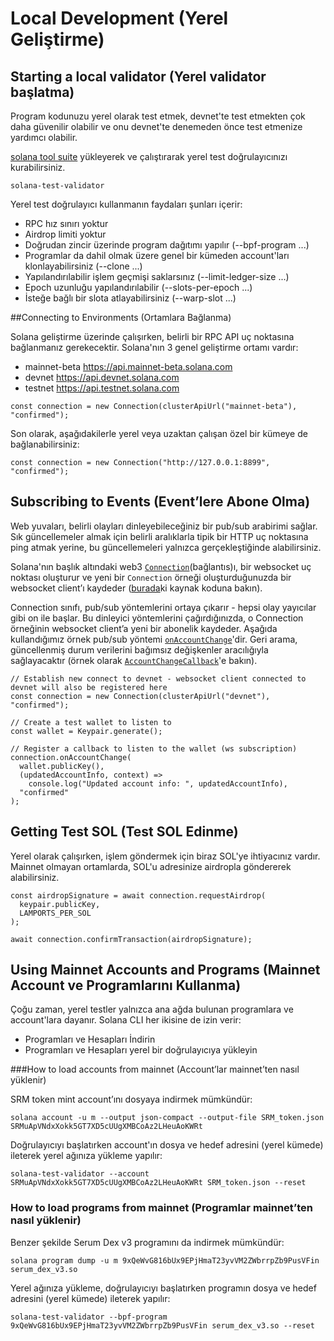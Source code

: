 # Local Development (Yerel Geliştirme)

## Starting a local validator (Yerel validator başlatma)

Program kodunuzu yerel olarak test etmek, devnet'te test etmekten çok daha güvenilir olabilir ve onu devnet'te denemeden önce test etmenize yardımcı olabilir.

[solana tool suite](/getting-started/installation.md#install-cli) yükleyerek ve çalıştırarak yerel test doğrulayıcınızı kurabilirsiniz.

```console
solana-test-validator
```

Yerel test doğrulayıcı kullanmanın faydaları şunları içerir:

- RPC hız sınırı yoktur
- Airdrop limiti yoktur
- Doğrudan zincir üzerinde program dağıtımı yapılır (--bpf-program ...)
- Programlar da dahil olmak üzere genel bir kümeden account'ları klonlayabilirsiniz (--clone ...)
- Yapılandırılabilir işlem geçmişi saklarsınız (--limit-ledger-size ...)
- Epoch uzunluğu yapılandırılabilir (--slots-per-epoch ...)
- İsteğe bağlı bir slota atlayabilirsiniz (--warp-slot ...)

##Connecting to Environments (Ortamlara Bağlanma)

Solana geliştirme üzerinde çalışırken, belirli bir RPC API uç noktasına bağlanmanız gerekecektir. Solana'nın 3 genel geliştirme ortamı vardır:

- mainnet-beta https://api.mainnet-beta.solana.com
- devnet https://api.devnet.solana.com
- testnet https://api.testnet.solana.com

```
const connection = new Connection(clusterApiUrl("mainnet-beta"), "confirmed");

```

Son olarak, aşağıdakilerle yerel veya uzaktan çalışan özel bir kümeye de bağlanabilirsiniz:

```
const connection = new Connection("http://127.0.0.1:8899", "confirmed");
```

## Subscribing to Events (Event’lere Abone Olma)

Web yuvaları, belirli olayları dinleyebileceğiniz bir pub/sub arabirimi sağlar. Sık güncellemeler almak için belirli aralıklarla tipik bir HTTP uç noktasına ping atmak yerine, bu güncellemeleri yalnızca gerçekleştiğinde alabilirsiniz.

Solana'nın başlık altındaki web3 [`Connection`](https://solana-labs.github.io/solana-web3.js/classes/Connection.html)(bağlantıs)ı, bir websocket uç noktası oluşturur ve yeni bir `Connection` örneği oluşturduğunuzda bir websocket client’ı kaydeder ([burada](https://github.com/solana-labs/solana-web3.js/blob/45923ca00e4cc1ed079d8e55ecbee83e5b4dc174/src/connection.ts#L2100)ki kaynak koduna bakın).

Connection sınıfı, pub/sub yöntemlerini ortaya çıkarır - hepsi olay yayıcılar gibi on ile başlar. Bu dinleyici yöntemlerini çağırdığınızda, o Connection örneğinin websocket client’a yeni bir abonelik kaydeder. Aşağıda kullandığımız örnek pub/sub yöntemi [`onAccountChange`](https://solana-labs.github.io/solana-web3.js/classes/Connection.html#onAccountChange)'dir. Geri arama, güncellenmiş durum verilerini bağımsız değişkenler aracılığıyla sağlayacaktır (örnek olarak [`AccountChangeCallback`](https://solana-labs.github.io/solana-web3.js/modules.html#AccountChangeCallback)'e bakın).

```
// Establish new connect to devnet - websocket client connected to devnet will also be registered here
const connection = new Connection(clusterApiUrl("devnet"), "confirmed");

// Create a test wallet to listen to
const wallet = Keypair.generate();

// Register a callback to listen to the wallet (ws subscription)
connection.onAccountChange(
  wallet.publicKey(),
  (updatedAccountInfo, context) =>
    console.log("Updated account info: ", updatedAccountInfo),
  "confirmed"
);
```

## Getting Test SOL (Test SOL Edinme)

Yerel olarak çalışırken, işlem göndermek için biraz SOL'ye ihtiyacınız vardır. Mainnet olmayan ortamlarda, SOL'u adresinize airdropla göndererek alabilirsiniz.

```
const airdropSignature = await connection.requestAirdrop(
  keypair.publicKey,
  LAMPORTS_PER_SOL
);

await connection.confirmTransaction(airdropSignature);
```


## Using Mainnet Accounts and Programs (Mainnet Account ve Programlarını Kullanma)

Çoğu zaman, yerel testler yalnızca ana ağda bulunan programlara ve account'lara dayanır. Solana CLI her ikisine de izin verir:

* Programları ve Hesapları İndirin
* Programları ve Hesapları yerel bir doğrulayıcıya yükleyin

###How to load accounts from mainnet (Account’lar mainnet’ten nasıl yüklenir)

SRM token mint account’ını dosyaya indirmek mümkündür:

```
solana account -u m --output json-compact --output-file SRM_token.json SRMuApVNdxXokk5GT7XD5cUUgXMBCoAz2LHeuAoKWRt

```

Doğrulayıcıyı başlatırken account'ın dosya ve hedef adresini (yerel kümede) ileterek yerel ağınıza yükleme yapılır:

```
solana-test-validator --account SRMuApVNdxXokk5GT7XD5cUUgXMBCoAz2LHeuAoKWRt SRM_token.json --reset

```

### How to load programs from mainnet (Programlar mainnet’ten nasıl yüklenir)

Benzer şekilde Serum Dex v3 programını da indirmek mümkündür:

```
solana program dump -u m 9xQeWvG816bUx9EPjHmaT23yvVM2ZWbrrpZb9PusVFin serum_dex_v3.so

```

Yerel ağınıza yükleme, doğrulayıcıyı başlatırken programın dosya ve hedef adresini (yerel kümede) ileterek yapılır:

```
solana-test-validator --bpf-program 9xQeWvG816bUx9EPjHmaT23yvVM2ZWbrrpZb9PusVFin serum_dex_v3.so --reset

```


